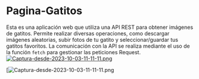 # Pagina-Gatitos
Esta es una aplicación web que utiliza una API REST para obtener imágenes de gatitos. Permite realizar diversas operaciones, como descargar imágenes aleatorias, subir fotos de tu gatito y seleccionar/guardar tus gatitos favoritos. La comunicación con la API se realiza mediante el uso de la función `fetch` para gestionar las peticiones Request.
[![Captura-desde-2023-10-03-11-11-11.png](https://i.postimg.cc/bY146z6m/Captura-desde-2023-10-03-11-11-11.png)](https://postimg.cc/w3TWMdYN)

[![Captura-desde-2023-10-03-11-11-11.png](https://i.ibb.co/kSzFpQH/Captura-desde-2023-10-03-11-11-11.png)
